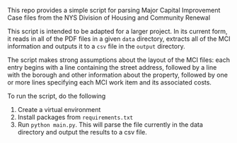 This repo provides a simple script for parsing Major Capital Improvement Case files from the NYS Division of Housing and Community Renewal

This script is intended to be adapted for a larger project.  In its current form, it reads in all of the PDF files in a given `data` directory, extracts all of the MCI information and outputs it to a `csv` file in the `output` directory.

The script makes strong assumptions about the layout of the MCI files: each entry begins with a line containing the street address, followed by a line with the borough and other information about the property, followed by one or more lines specifying each MCI work item and its associated costs.

To run the script, do the following 
1. Create a virtual environment
2. Install packages from `requirements.txt`
3. Run `python main.py`.  This will parse the file currently in the data directory and output the results to a csv file.
